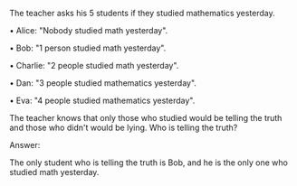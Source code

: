 The teacher asks his 5 students if they studied mathematics yesterday.

•	Alice: "Nobody studied math yesterday".

•	Bob: "1 person studied math yesterday".

•	Charlie: "2 people studied math yesterday".

•	Dan: "3 people studied mathematics yesterday".

•	Eva: "4 people studied mathematics yesterday".

The teacher knows that only those who studied would be telling the truth and those who didn't would be lying. Who is telling the truth?

Answer:

The only student who is telling the truth is Bob, and he is the only one who studied math yesterday.

